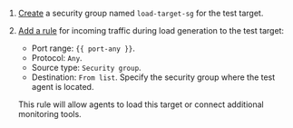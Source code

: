 1. [Create](../../vpc/operations/security-group-create.md) a security group named `load-target-sg` for the test target.

1. [Add a rule](../../vpc/operations/security-group-add-rule.md) for incoming traffic during load generation to the test target:
    * Port range: `{{ port-any }}`.
    * Protocol: `Any`.
    * Source type: `Security group`.
    * Destination: `From list`. Specify the security group where the test agent is located.

    This rule will allow agents to load this target or connect additional monitoring tools.

